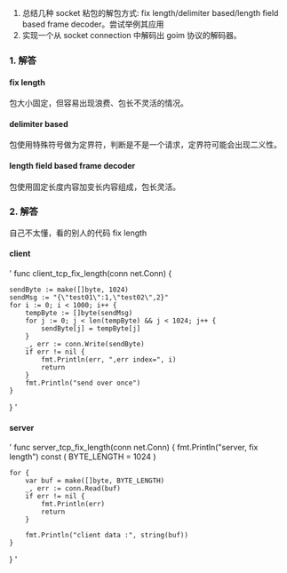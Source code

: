 1. 总结几种 socket 粘包的解包方式: fix length/delimiter based/length field based frame decoder。尝试举例其应用
2. 实现一个从 socket connection 中解码出 goim 协议的解码器。

### 1. 解答
#### fix length
包大小固定，但容易出现浪费、包长不灵活的情况。

#### delimiter based
包使用特殊符号做为定界符，判断是不是一个请求，定界符可能会出现二义性。

#### length field based frame decoder
包使用固定长度内容加变长内容组成，包长灵活。

### 2. 解答
自己不太懂，看的别人的代码
fix length
#### client
'
func client_tcp_fix_length(conn net.Conn) {

	sendByte := make([]byte, 1024)
	sendMsg := "{\"test01\":1,\"test02\",2}"
	for i := 0; i < 1000; i++ {
		tempByte := []byte(sendMsg)
		for j := 0; j < len(tempByte) && j < 1024; j++ {
			sendByte[j] = tempByte[j]
		}
		_, err := conn.Write(sendByte)
		if err != nil {
			fmt.Println(err, ",err index=", i)
			return
		}
		fmt.Println("send over once")
	}
}
'

#### server

'
func server_tcp_fix_length(conn net.Conn) {
	fmt.Println("server, fix length")
	const (
		BYTE_LENGTH = 1024
	)

	for {
		var buf = make([]byte, BYTE_LENGTH)
		_, err := conn.Read(buf)
		if err != nil {
			fmt.Println(err)
			return
		}

		fmt.Println("client data :", string(buf))
	}
}
'